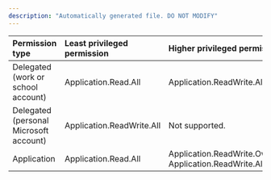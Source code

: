 ```yaml
---
description: "Automatically generated file. DO NOT MODIFY"
---
```


|Permission type|Least privileged permission|Higher privileged permissions|
|:---|:---|:---|
|Delegated (work or school account)|Application.Read.All|Application.ReadWrite.All|
|Delegated (personal Microsoft account)|Application.ReadWrite.All|Not supported.|
|Application|Application.Read.All|Application.ReadWrite.OwnedBy, Application.ReadWrite.All|

